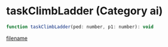 # taskClimbLadder (Category ai)

```js
function taskClimbLadder(ped: number, p1: number): void
```

[filename](taskClimbLadder_m.md ':include')